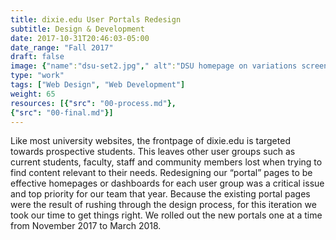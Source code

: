 ```yaml
---
title: dixie.edu User Portals Redesign
subtitle: Design & Development
date: 2017-10-31T20:46:03-05:00
date_range: "Fall 2017"
draft: false
image: {"name":"dsu-set2.jpg"," alt":"DSU homepage on variations screens"}
type: "work"
tags: ["Web Design", "Web Development"]
weight: 65
resources: [{"src": "00-process.md"},
{"src": "00-final.md"}]
---
```

Like most university websites, the frontpage of dixie.edu is targeted towards prospective students. This leaves other user groups such as current students, faculty, staff and community members lost when trying to find content relevant to their needs. 
Redesigning our “portal” pages to be effective homepages or dashboards for each user group was a critical issue and top priority for our team that year. Because the existing portal pages were the result of rushing through the design process, for this iteration we took our time to get things right. We rolled out the new portals one at a time from November 2017 to March 2018.